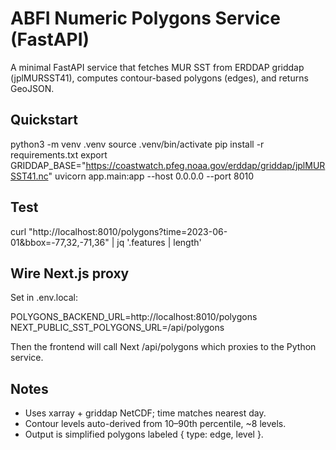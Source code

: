 # ABFI Numeric Polygons Service (FastAPI)

A minimal FastAPI service that fetches MUR SST from ERDDAP griddap (jplMURSST41), computes contour-based polygons (edges), and returns GeoJSON.

## Quickstart

python3 -m venv .venv
source .venv/bin/activate
pip install -r requirements.txt
export GRIDDAP_BASE="https://coastwatch.pfeg.noaa.gov/erddap/griddap/jplMURSST41.nc"
uvicorn app.main:app --host 0.0.0.0 --port 8010

## Test

curl "http://localhost:8010/polygons?time=2023-06-01&bbox=-77,32,-71,36" | jq '.features | length'

## Wire Next.js proxy

Set in .env.local:

POLYGONS_BACKEND_URL=http://localhost:8010/polygons
NEXT_PUBLIC_SST_POLYGONS_URL=/api/polygons

Then the frontend will call Next /api/polygons which proxies to the Python service.

## Notes
- Uses xarray + griddap NetCDF; time matches nearest day.
- Contour levels auto-derived from 10–90th percentile, ~8 levels.
- Output is simplified polygons labeled { type: edge, level }.
